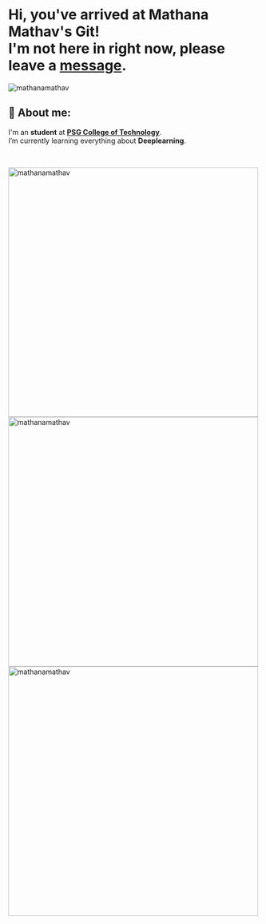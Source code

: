 # Hi, you've arrived at Mathana Mathav's Git! <br>I'm not here in right now, please leave a [message](https://www.linkedin.com/in/mathana-mathav-a-s-615b65205/).

<!-- <img src="https://github.com/soilshubham/soilshubham/blob/main/github%20banner.jpg" alt="sahil's banner" width=100%>
 -->
<p align="left"> <img src="https://komarev.com/ghpvc/?username=mathanamathav&label=Profile%20views&color=0e75b6&style=flat" alt="mathanamathav"/> </p>


## :raising_hand: About me:
I'm an <b>student</b> at <a href="https://www.psgtech.edu/"> <b>PSG College of Technology</b></a>.<br>
I’m currently learning everything about **Deeplearning**.<br>
<!-- 
◽ Intrested in <b>Full-Stack Developement</b>, <b>Game developement</b> and <b>UI designing</b>.<br>
◽ I like minimal art style.<br>
◽ 
 -->
<br>
<a href="https://github.com/mathanamathav">
 
 <p>
  <img align="left" width="500px" src="https://github-readme-stats.vercel.app/api?username=mathanamathav&show_icons=true&hide_border=true&&count_private=true&include_all_commits=true&theme=dark&hide=contribs,issues" alt="mathanamathav" />
  
  
  <img align="left" width="500px" src="https://github-readme-streak-stats.herokuapp.com/?user=mathanamathav&theme=dark&hide_border=true" alt="mathanamathav" />
  
  
  <img align="left" width="500px" src="https://github-readme-stats.vercel.app/api/top-langs/?username=mathanamathav&layout=compact&theme=dark&hide_border=true&langs_count=9&hide=javascript" alt="mathanamathav" />
</p>

<br>
 
<!-- 
<div id="tech"></div>

## 💻 Things I know
> <i>Tools, languages, and other things that I like to work with.</i>
<br>
<table>
  <tr>
    <td align="center" width="96">
      <a>
        <img src="https://github.com/soilshubham/soilshubham/blob/main/icons/html.svg" width="40"/>
      </a>
      <br>HTML
    </td>
    <td align="center" width="96">
      <a>
        <img src="https://github.com/soilshubham/soilshubham/blob/main/icons/css.svg" width="40"/>
      </a>
      <br>CSS
    </td>
    <td align="center" width="96">
      <a>
        <img src="https://github.com/soilshubham/soilshubham/blob/main/icons/js.svg" width="40"/>
      </a>
      <br>Javascript
    </td>
    <td align="center" width="96">
      <a>
        <img src="https://github.com/soilshubham/soilshubham/blob/main/icons/react.svg" width="40"/>
      </a>
      <br>React
    </td>
    <td align="center" width="96">
      <a>
        <img src="https://github.com/soilshubham/soilshubham/blob/main/icons/py.svg" width="40"/>
      </a>
      <br>Python
    </td>
    <td align="center" width="96">
      <a>
        <img src="https://github.com/soilshubham/soilshubham/blob/main/icons/ps.svg" width="40"/>
      </a>
      <br>Photoshop
    </td> 
  </tr>
</table>
<br>


<br>
<p align="center"=><i>In case you wanna reach out to me</i></p>
 <p align="center">
  <a href="https://www.linkedin.com/in/mathana-mathav-a-s-615b65205/"><img alt="LinkedIn" title="LinkedIn" src="https://github.com/soilshubham/soilshubham/blob/main/icons/linkedin.svg" width=20px" /></a>&nbsp;&nbsp;&nbsp;
  <a href="https://twitter.com/MathavMathana"><img alt="Twitter" title="Twitter" src="https://github.com/soilshubham/soilshubham/blob/main/icons/twitter.svg" width=20px/></a>&nbsp;&nbsp;&nbsp;
  <a href="https://www.instagram.com/mathan_055/"><img alt="Instagram" title="Instagram" src="https://github.com/soilshubham/soilshubham/blob/main/icons/instagram.svg" width=20px/></a>&nbsp;&nbsp;&nbsp;
   <a href="mailto:asmathav01@gmail.com"><img alt="mail" title="mail" src="https://github.com/soilshubham/soilshubham/blob/main/icons/gmail.svg" width=20px/></a>
</p>
<br>
 -->
